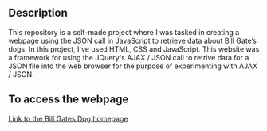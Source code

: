 ## Description

This repository is a self-made project where I was tasked in creating a webpage using the JSON call in JavaScript to retrieve data about Bill Gate’s dogs. In this project, I've used HTML, CSS and JavaScript. This website was a framework for using the JQuery's AJAX / JSON call to retrive data for a JSON file into the web browser for the purpose of experimenting with AJAX / JSON.

## To access the webpage

[Link to the Bill Gates Dog homepage](https://codepen.io/jinzhen120/pen/vYyqpdZ)
